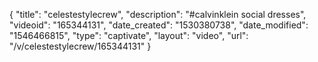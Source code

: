 {
    "title": "celestestylecrew",
    "description": "#calvinklein social dresses",
    "videoid": "165344131",
    "date_created": "1530380738",
    "date_modified": "1546466815",
    "type": "captivate",
    "layout": "video",
    "url": "\/v\/celestestylecrew\/165344131"
}